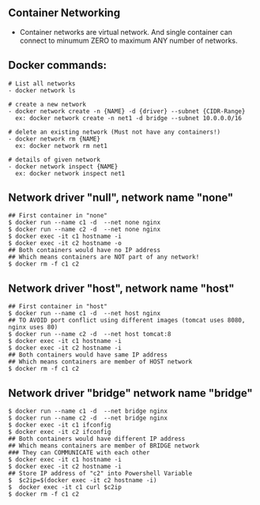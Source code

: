 ## Container Networking

- Container networks are virtual network. And single container can connect to
    minumum ZERO to maximum ANY number of networks.

## Docker commands:

```
# List all networks
- docker network ls

# create a new network
- docker network create -n {NAME} -d {driver} --subnet {CIDR-Range}
  ex: docker network create -n net1 -d bridge --subnet 10.0.0.0/16

# delete an existing network (Must not have any containers!)
- docker network rm {NAME}
  ex: docker network rm net1

# details of given network
- docker network inspect {NAME}
  ex: docker network inspect net1
```


## Network driver "null", network name "none"

```
## First container in "none"
$ docker run --name c1 -d  --net none nginx
$ docker run --name c2 -d  --net none nginx
$ docker exec -it c1 hostname -i
$ docker exec -it c2 hostname -o
## Both containers would have no IP address
## Which means containers are NOT part of any network!
$ docker rm -f c1 c2
```

## Network driver "host", network name "host"

```
## First container in "host"
$ docker run --name c1 -d  --net host nginx
## TO AVOID port conflict using different images (tomcat uses 8080, nginx uses 80)
$ docker run --name c2 -d  --net host tomcat:8
$ docker exec -it c1 hostname -i
$ docker exec -it c2 hostname -i
## Both containers would have same IP address
## Which means containers are member of HOST network
$ docker rm -f c1 c2
```

## Network driver "bridge" network name "bridge" 

```
$ docker run --name c1 -d  --net bridge nginx
$ docker run --name c2 -d  --net bridge nginx
$ docker exec -it c1 ifconfig
$ docker exec -it c2 ifconfig
## Both containers would have different IP address
## Which means containers are member of BRIDGE network
### They can COMMUNICATE with each other 
$ docker exec -it c1 hostname -i
$ docker exec -it c2 hostname -i
## Store IP address of "c2" into Powershell Variable
$  $c2ip=$(docker exec -it c2 hostname -i)
$  docker exec -it c1 curl $c2ip
$ docker rm -f c1 c2
```
